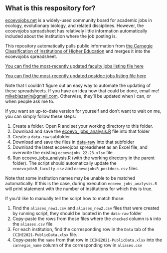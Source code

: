 
<!-- README.md is generated from README.Rmd. Please edit that file -->

## What is this respository for?

[ecoevojobs.net](http://ecoevojobs.net) is a widely-used community board
for academic jobs in ecology, evolutionary biology, and related
disciplines. However, the ecoevojobs spreadsheet has relatively little
information automatically included about the institution where the job
posting is.

This repository automatically pulls public information from [the
Carnegie Classification of Institutions of Higher
Education](https://carnegieclassifications.acenet.edu/) and merges it
into the ecoevojobs spreadsheet.

[You can find the most-recently updated faculty jobs listing file
here](https://github.com/mikeblazanin/ecoevojobsR/blob/master/data-raw/ecoevojobsR_faculty.csv)

[You can find the most-recently updated postdoc jobs listing file
here](https://github.com/mikeblazanin/ecoevojobsR/blob/master/data-raw/ecoevojobsR_postdoc.csv)

Note that I couldn’t figure out an easy way to automate the updating of
these spreadsheets. If you have an idea how that could be done, email
me! <mikeblazanin@gmail.com>. Otherwise, they’ll be updated when I can,
or when people ask me to.

If you want an up-to-date version for yourself and don’t want to wait on
me, you can simply follow these steps:

1.  Create a folder. Open R and set your working directory to this
    folder.
2.  Download and save the
    [ecoevo_jobs_analysis.R](https://github.com/mikeblazanin/ecoevojobsR/blob/master/R/ecoevo_jobs_analysis.R)
    file into that folder
3.  Create a `data-raw` subfolder
4.  Download and save the files in
    [data-raw](https://github.com/mikeblazanin/ecoevojobsR/tree/master/data-raw)
    into that subfolder
5.  Download the latest ecoevojobs spreadsheet as an Excel file, and
    overwrite the existing `ecoevojobs 22-23.xlsx` file
6.  Run ecoevo_jobs_analysis.R (with the working directory in the parent
    folder). The script should automatically update the
    `ecoevojobsR_faculty.csv` and `ecoevojobsR_postdocs.csv` files.

Note that some institution names may be unable to be matched
automatically. If this is the case, during execution
`ecoevo_jobs_analysis.R` will print statement with the number of
institutions for which this is true.

If you’d like to manually tell the script how to match those:

1.  Find the `aliases_new1.csv` and `aliases_new2.csv` files that were
    created by running script, they should be located in the `data-raw`
    folder
2.  Copy-paste the rows from those files where the `checked` column is
    `N` into the `aliases.csv` file
3.  For each institution, find the corresponding row in the `Data` tab
    of the `CCIHE2021-PublicData.xlsx` file.
4.  Copy-paste the `name` from that row in `CCIHE2021-PublicData.xlsx`
    into the `carnegie_name` column of the corresponding row in
    `aliases.csv`
